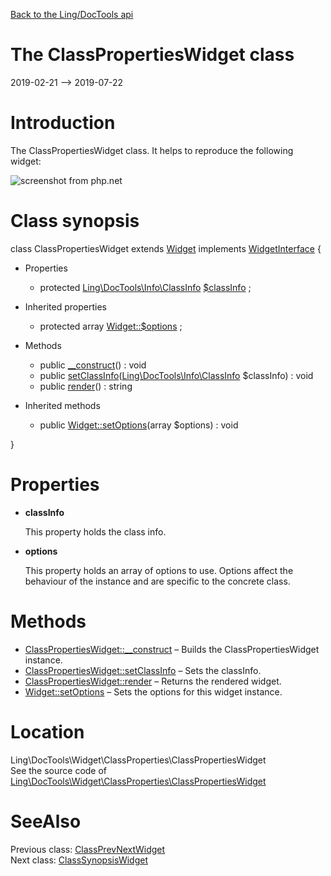 [Back to the Ling/DocTools api](https://github.com/lingtalfi/DocTools/blob/master/doc/api/Ling/DocTools.md)



The ClassPropertiesWidget class
================
2019-02-21 --> 2019-07-22






Introduction
============

The ClassPropertiesWidget class.
It helps to reproduce the following widget:

![screenshot from php.net](http://lingtalfi.com/img/universe/DocTools/class-properties-widget.png)



Class synopsis
==============


class <span class="pl-k">ClassPropertiesWidget</span> extends [Widget](https://github.com/lingtalfi/DocTools/blob/master/doc/api/Ling/DocTools/Widget/Widget.md) implements [WidgetInterface](https://github.com/lingtalfi/DocTools/blob/master/doc/api/Ling/DocTools/Widget/WidgetInterface.md) {

- Properties
    - protected [Ling\DocTools\Info\ClassInfo](https://github.com/lingtalfi/DocTools/blob/master/doc/api/Ling/DocTools/Info/ClassInfo.md) [$classInfo](#property-classInfo) ;

- Inherited properties
    - protected array [Widget::$options](#property-options) ;

- Methods
    - public [__construct](https://github.com/lingtalfi/DocTools/blob/master/doc/api/Ling/DocTools/Widget/ClassProperties/ClassPropertiesWidget/__construct.md)() : void
    - public [setClassInfo](https://github.com/lingtalfi/DocTools/blob/master/doc/api/Ling/DocTools/Widget/ClassProperties/ClassPropertiesWidget/setClassInfo.md)([Ling\DocTools\Info\ClassInfo](https://github.com/lingtalfi/DocTools/blob/master/doc/api/Ling/DocTools/Info/ClassInfo.md) $classInfo) : void
    - public [render](https://github.com/lingtalfi/DocTools/blob/master/doc/api/Ling/DocTools/Widget/ClassProperties/ClassPropertiesWidget/render.md)() : string

- Inherited methods
    - public [Widget::setOptions](https://github.com/lingtalfi/DocTools/blob/master/doc/api/Ling/DocTools/Widget/Widget/setOptions.md)(array $options) : void

}




Properties
=============

- <span id="property-classInfo"><b>classInfo</b></span>

    This property holds the class info.
    
    

- <span id="property-options"><b>options</b></span>

    This property holds an array of options to use. Options affect the behaviour of the instance and
    are specific to the concrete class.
    
    



Methods
==============

- [ClassPropertiesWidget::__construct](https://github.com/lingtalfi/DocTools/blob/master/doc/api/Ling/DocTools/Widget/ClassProperties/ClassPropertiesWidget/__construct.md) &ndash; Builds the ClassPropertiesWidget instance.
- [ClassPropertiesWidget::setClassInfo](https://github.com/lingtalfi/DocTools/blob/master/doc/api/Ling/DocTools/Widget/ClassProperties/ClassPropertiesWidget/setClassInfo.md) &ndash; Sets the classInfo.
- [ClassPropertiesWidget::render](https://github.com/lingtalfi/DocTools/blob/master/doc/api/Ling/DocTools/Widget/ClassProperties/ClassPropertiesWidget/render.md) &ndash; Returns the rendered widget.
- [Widget::setOptions](https://github.com/lingtalfi/DocTools/blob/master/doc/api/Ling/DocTools/Widget/Widget/setOptions.md) &ndash; Sets the options for this widget instance.





Location
=============
Ling\DocTools\Widget\ClassProperties\ClassPropertiesWidget<br>
See the source code of [Ling\DocTools\Widget\ClassProperties\ClassPropertiesWidget](https://github.com/lingtalfi/DocTools/blob/master/Widget/ClassProperties/ClassPropertiesWidget.php)



SeeAlso
==============
Previous class: [ClassPrevNextWidget](https://github.com/lingtalfi/DocTools/blob/master/doc/api/Ling/DocTools/Widget/ClassPrevNext/ClassPrevNextWidget.md)<br>Next class: [ClassSynopsisWidget](https://github.com/lingtalfi/DocTools/blob/master/doc/api/Ling/DocTools/Widget/ClassSynopsis/ClassSynopsisWidget.md)<br>
